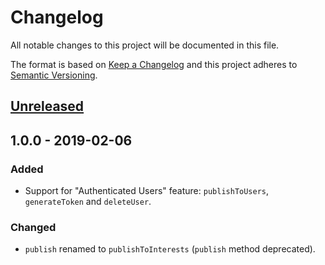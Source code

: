 # Changelog

All notable changes to this project will be documented in this file.

The format is based on [Keep a Changelog](http://keepachangelog.com/en/1.0.0/)
and this project adheres to [Semantic Versioning](http://semver.org/spec/v2.0.0.html).

## [Unreleased](https://github.com/pusher/push-notifications-server-swift/compare/1.0.0...HEAD)

## 1.0.0 - 2019-02-06

### Added

- Support for "Authenticated Users" feature: `publishToUsers`, `generateToken` and `deleteUser`.

### Changed

- `publish` renamed to `publishToInterests` (`publish` method deprecated).
